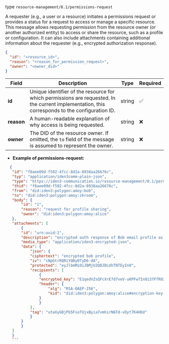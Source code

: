 
type `resource-management/0.1/permissions-request`

A requester (e.g., a user or a resource) initiates a permissions request or provides a status for a request to access or manage a specific resource.
This message allows requesting permission from the resource owner (or another authorized entity) to access or share the resource, such as a profile or configuration. It can also include attachments containing additional information about the requester (e.g., encrypted authorization response).

```json
{
  "id": "<resource_id>",
  "reason": "<reason_for_permission_request>",
  "owner": "<owner_did>"
}
```

| Field      | Description                                                                                                                                     | Type   | Required |
| ---------- | ----------------------------------------------------------------------------------------------------------------------------------------------- | ------ | -------- |
| **id**     | Unique identifier of the resource for which permissions are requested. In the current implementation, this corresponds to the configuration ID. | string | ✅        |
| **reason** | A human-readable explanation of why access is being requested.                                                                                  | string | ❌        |
| **owner**  | The DID of the resource owner. If omitted, the `to` field of the message is assumed to represent the owner.                                     | string | ❌        |

- **Example of permissions-request:**

 ```json
   {
    "id": "f8aee09d-f592-4fcc-8d2a-8938aa26676c",
    "typ": "application/iden3comm-plain-json",
    "type": "https://iden3-communication.io/resource-management/0.1/permissions-request",
    "thid": "f8aee09d-f592-4fcc-8d2a-8938aa26676c",
    "from": "did:iden3:polygon:amoy:bob",
    "to": "did:iden3:polygon:amoy:zkroom",
    "body": {
        "id": "1",
        "reason": "request for profile sharing",
        "owner": "did:iden3:polygon:amoy:alice"
    },
    "attachments": [
        {
        "id": "urn:uuid:1",
        "description": "encrypted auth response of Bob email profile as attachment",
        "media_type": "application/iden3-encrypted-json",
        "data": {
            "json": {
            "ciphertext": "encrypted bob profile",
            "iv": "cNpGtrRQRiYOBy0TyD6-dA",
            "protected": "eyJlbmMiOiJBMjU2Q0JDLUhTNTEyIn0",
            "recipients": [
                {
                "encrypted_key": "E1qedVZsQFcXrE7d7veV-uKPFw7In8137FfRO3vFvXjkDcdi3MxS7tF4vWYVRh6zZf3HjYs2BJJks_ZRlc7hahtUC1eByXGcp0QHUIIDZ9dkqcULnH93jCWA8vIBcpMHBvEp71uHAflduwnkXUrTQhqwucDEzMeIqsiOW65LrxSfes02CJUtYkMGU6RR9nhDexbp8cuJUcQ1KKe4kQgF3LKyxk9Usmvzr8ijsK0LKUQBLaIlQALEYEhEcYvA8QNsgaKc7_d4ehdwCLdhZjIOWtvS8ItRr1_2Zikkh20YznNGOPjGeV6gGeMq4-Ns5TnRcmFqXWe9N7FvuGJVBh3vVQ",
                "header": {
                    "alg": "RSA-OAEP-256",
                    "kid": "did:iden3:polygon:amoy:alice#encryption-key-1"
                }
                }
            ],
            "tag": "utaXyGDjPb5FsoTUjxByia7vmhirN6Td-vDyt7K4HbU"
            }
        }
        }
    ]
    }
    ```
